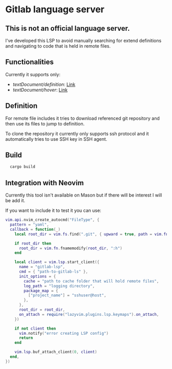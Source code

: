 # Gitlab language server

## **This is not an official language server.**

I've developed this LSP to avoid manually searching for extend definitions and
navigating to code that is held in remote files.

## Functionalities

Currently it supports only:

- _textDocument/definition_: [Link](https://microsoft.github.io/language-server-protocol/specifications/lsp/3.17/specification/#textDocument_definition)
- _textDocument/hover_: [Link](https://microsoft.github.io/language-server-protocol/specifications/lsp/3.17/specification/#textDocument_hover)

## Definition

For remote file includes it tries to download referenced git repository and
then use its files to jump to definition.

To clone the repository it currently only supports ssh protocol and it
automatically tries to use SSH key in SSH agent.

## Build

```sh
  cargo build
```

## Integration with Neovim

Currently this tool isn't available on Mason but if there will be
interest I will be add it.

If you want to include it to test it you can use:

```lua
vim.api.nvim_create_autocmd("FileType", {
  pattern = "yaml",
  callback = function(_)
    local root_dir = vim.fs.find(".git", { upward = true, path = vim.fn.expand("%:p:h") })[1]

    if root_dir then
      root_dir = vim.fn.fnamemodify(root_dir, ":h")
    end

    local client = vim.lsp.start_client({
      name = "gitlab-lsp",
      cmd = { "path-to-gitlab-ls" },
      init_options = {
        cache = "path to cache folder that will hold remote files",
        log_path = "logging directory",
        package_map = {
          ["project_name"] = "sshuser@host",
        },
      },
      root_dir = root_dir,
      on_attach = require("lazyvim.plugins.lsp.keymaps").on_attach,
    })

    if not client then
      vim.notify("error creating LSP config")
      return
    end

    vim.lsp.buf_attach_client(0, client)
  end,
})
```
